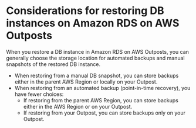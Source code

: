 # Considerations for restoring DB instances on Amazon RDS on AWS Outposts<a name="rds-on-outposts.restoring"></a>

When you restore a DB instance in Amazon RDS on AWS Outposts, you can generally choose the storage location for automated backups and manual snapshots of the restored DB instance\.
+ When restoring from a manual DB snapshot, you can store backups either in the parent AWS Region or locally on your Outpost\.
+ When restoring from an automated backup \(point\-in\-time recovery\), you have fewer choices:
  + If restoring from the parent AWS Region, you can store backups either in the AWS Region or on your Outpost\.
  + If restoring from your Outpost, you can store backups only on your Outpost\.